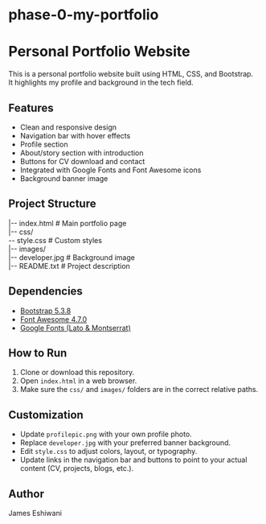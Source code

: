 # phase-0-my-portfolio
# Personal Portfolio Website

This is a personal portfolio website built using HTML, CSS, and Bootstrap.  
It highlights my profile and background in the tech field.

## Features
- Clean and responsive design
- Navigation bar with hover effects
- Profile section 
- About/story section with introduction
- Buttons for CV download and contact
- Integrated with Google Fonts and Font Awesome icons
- Background banner image 

## Project Structure
|-- index.html          # Main portfolio page  
|-- css/  
    -- style.css       # Custom styles  
|-- images/      
    |-- developer.jpg   # Background image  
|-- README.txt          # Project description  

## Dependencies
- [Bootstrap 5.3.8](https://getbootstrap.com/)  
- [Font Awesome 4.7.0](https://fontawesome.com/v4/)  
- [Google Fonts (Lato & Montserrat)](https://fonts.google.com/)  

## How to Run
1. Clone or download this repository.  
2. Open `index.html` in a web browser.  
3. Make sure the `css/` and `images/` folders are in the correct relative paths.  

## Customization
- Update `profilepic.png` with your own profile photo.  
- Replace `developer.jpg` with your preferred banner background.  
- Edit `style.css` to adjust colors, layout, or typography.  
- Update links in the navigation bar and buttons to point to your actual content (CV, projects, blogs, etc.).  

## Author
James Eshiwani  
